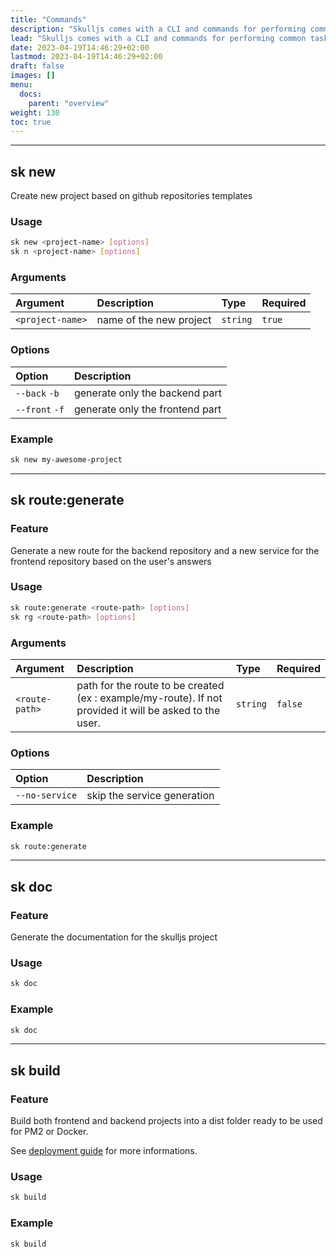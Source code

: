 ```yaml
---
title: "Commands"
description: "Skulljs comes with a CLI and commands for performing common tasks."
lead: "Skulljs comes with a CLI and commands for performing common tasks."
date: 2023-04-19T14:46:29+02:00
lastmod: 2023-04-19T14:46:29+02:00
draft: false
images: []
menu:
  docs:
    parent: "overview"
weight: 130
toc: true
---
```


---

## sk new

Create new project based on github repositories templates

### Usage

```bash
sk new <project-name> [options]
sk n <project-name> [options]
```

### Arguments

| Argument         | Description             | Type     | Required |
| :--------------- | :---------------------- | :------- | -------- |
| `<project-name>` | name of the new project | `string` | `true`   |

### Options

| Option         | Description                     |
| :------------- | :------------------------------ |
| `--back` `-b`  | generate only the backend part  |
| `--front` `-f` | generate only the frontend part |

### Example

```bash
sk new my-awesome-project
```

---

## sk route:generate

### Feature

Generate a new route for the backend repository and a new service for the frontend repository based on the user's answers

### Usage

```bash
sk route:generate <route-path> [options]
sk rg <route-path> [options]
```

### Arguments

| Argument       | Description                                                                                             | Type     | Required |
| :------------- | :------------------------------------------------------------------------------------------------------ | :------- | -------- |
| `<route-path>` | path for the route to be created (ex : example/my-route). If not provided it will be asked to the user. | `string` | `false`  |

### Options

| Option         | Description                 |
| :------------- | :-------------------------- |
| `--no-service` | skip the service generation |

### Example

```bash
sk route:generate
```

---

## sk doc

### Feature

Generate the documentation for the skulljs project

### Usage

```bash
sk doc
```

### Example

```bash
sk doc
```

---

## sk build

### Feature

Build both frontend and backend projects into a dist folder ready to be used for PM2 or Docker.

See [deployment guide](/docs/deployment) for more informations.

### Usage

```bash
sk build
```

### Example

```bash
sk build
```
